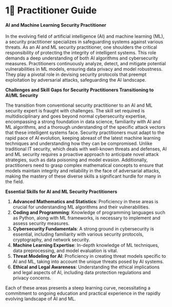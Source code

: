 # 1⃣ Practitioner Guide

#### AI and Machine Learning Security Practitioner

In the evolving field of artificial intelligence (AI) and machine learning (ML), a security practitioner specializes in safeguarding systems against various threats. As an AI and ML security practitioner, one shoulders the critical responsibility of protecting the integrity of intelligent systems. This role demands a deep understanding of both AI algorithms and cybersecurity measures. Practitioners continuously analyze, detect, and mitigate potential vulnerabilities in ML models, ensuring data privacy and model robustness. They play a pivotal role in devising security protocols that preempt exploitation by adversarial attacks, safeguarding the AI landscape.

**Challenges and Skill Gaps for Security Practitioners Transitioning to AI/ML Security**

The transition from conventional security practitioner to an AI and ML security expert is fraught with challenges. The skill set required is multidisciplinary and goes beyond normal cybersecurity expertise, encompassing a strong foundation in data science, familiarity with AI and ML algorithms, and a thorough understanding of the specific attack vectors that these intelligent systems face. Security practitioners must adapt to the rapid pace of AI evolution, keeping abreast of the latest machine learning techniques and understanding how they can be compromised. Unlike traditional IT security, which deals with well-known threats and defenses, AI and ML security requires a proactive approach to anticipate novel attack strategies, such as data poisoning and model evasion. Additionally, practitioners need to grasp complex mathematical concepts to ensure that models maintain integrity and reliability in the face of adversarial attacks, making the mastery of these diverse skills a significant hurdle for many in the field.

**Essential Skills for AI and ML Security Practitioners**

1. **Advanced Mathematics and Statistics**: Proficiency in these areas is crucial for understanding ML algorithms and their vulnerabilities.
2. **Coding and Programming**: Knowledge of programming languages such as Python, along with ML frameworks, is necessary to implement and assess security measures.
3. **Cybersecurity Fundamentals**: A strong ground in cybersecurity is essential, including familiarity with various security protocols, cryptography, and network security.
4. **Machine Learning Expertise**: In-depth knowledge of ML techniques, data preprocessing, and model evaluation is vital.
5. **Threat Modeling for AI**: Proficiency in creating threat models specific to AI and ML, taking into account the unique threats posed by AI systems.
6. **Ethical and Legal Awareness**: Understanding the ethical implications and legal aspects of AI, including data protection regulations and privacy concerns.

Each of these areas presents a steep learning curve, necessitating a commitment to ongoing education and practical experience in the rapidly evolving landscape of AI and ML.
